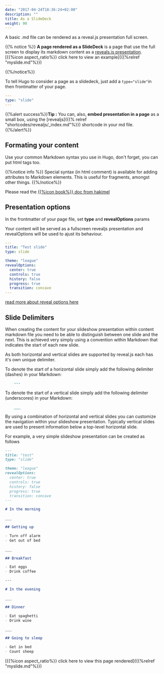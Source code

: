 ```yaml
---
date: "2017-04-24T18:36:24+02:00"
description: ""
title: As a SlideDeck
weight: 90
---
```


A basic .md file can be rendered as a reveal.js presentation full screen.

{{% notice %}}
**A page rendered as a SlideDeck** is a page that use the full screen to display its markdown content as a [reveals.js presentation](http://lab.hakim.se/reveal-js/).
\
[{{%icon aspect_ratio%}} click here to view an example]({{%relref "myslide.md"%}})

{{%/notice%}}

To tell Hugo to consider a page as a slidedeck, just add a `type="slide"`in then frontmatter of your page.

```yaml
---
type: "slide"
---
```


{{%alert success%}}**Tip :** You can, also, **embed presentation in a page** as a small box, using the [revealjs]({{% relref "shortcodes/revealjs/_index.md"%}}) shortcode in your md file.{{%/alert%}}


## Formating your content
Use your common Markdown syntax you use in Hugo, don't forget, you can put html tags too.

{{%notice info %}} Special syntax (in html comment) is available for adding attributes to Markdown elements. This is useful for fragments, amongst other things.
{{%/notice%}}

Please read the [{{%icon book%}} doc from hakimel](https://github.com/hakimel/reveal.js/#instructions)


## Presentation options
In the frontmatter of your page file, set **type** and **revealOptions** params

Your content will be served as a fullscreen revealjs presentation and revealOptions will be used to ajust its behaviour.
```yaml
---
title: "Test slide"
type: slide

theme: "league"
revealOptions:
  center: true
  controls: true
  history: false
  progress: true
  transition: concave
---
```
[read more about reveal options here](https://github.com/hakimel/reveal.js/#configuration)


## Slide Delimiters
When creating the content for your slideshow presentation within content markdown file you need to be able to distinguish between one slide and the next. This is achieved very simply using a  convention within Markdown that indicates the start of each new slide.

As both horizontal and vertical slides are supported by reveal.js each has it's own unique delimiter.

To denote the start of a horizontal slide simply add the following delimiter (dashes) in your Markdown:

```md
	---
```


To denote the start of a vertical slide simply add the following delimiter (underscores) in your Markdown:
```md
	___
```

By using a combination of horizontal and vertical slides you can customize the navigation within your slideshow presentation. Typically vertical slides are used to present information below a top-level horizontal slide.



For example, a very simple slideshow presentation can be created as follows

```md
---
title: "test"
type: "slide"

theme: "league"
revealOptions:
  center: true
  controls: true
  history: false
  progress: true
  transition: concave
---

# In the morning

___

## Getting up

- Turn off alarm
- Get out of bed

___

## Breakfast

- Eat eggs
- Drink coffee

---

# In the evening

___

## Dinner

- Eat spaghetti
- Drink wine

___

## Going to sleep

- Get in bed
- Count sheep

```

[{{%icon aspect_ratio%}} click here to view this page rendered]({{%relref "myslide.md"%}})
